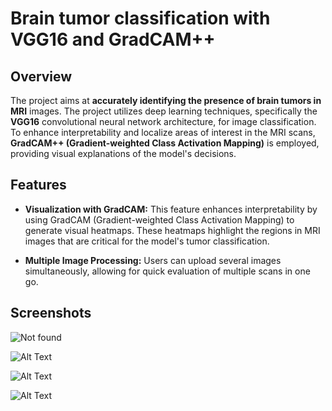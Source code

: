 # Brain tumor classification with VGG16 and GradCAM++

## Overview
The project aims at **accurately identifying the presence of brain tumors in MRI** images. The project utilizes deep learning techniques, specifically the **VGG16** convolutional neural network architecture, for image classification. To enhance interpretability and localize areas of interest in the MRI scans, **GradCAM++ (Gradient-weighted Class Activation Mapping)** is employed, providing visual explanations of the model's decisions.


## Features

- **Visualization with GradCAM:** This feature enhances interpretability by using GradCAM (Gradient-weighted Class Activation Mapping) to generate visual heatmaps. These heatmaps highlight the regions in MRI images that are critical for the model's tumor classification.

- **Multiple Image Processing:** Users can upload several images simultaneously, allowing for quick evaluation of multiple scans in one go.


## Screenshots

![Not found](https://drive.google.com/uc?export=view&id=14vsDYEEjuTwoah8TKxoH1k-tQtyMJCYk)

![Alt Text](https://drive.google.com/uc?export=view&id=1NYa-pP4EnNZ4JqyocDJNgAs9t4-CeUzD)

![Alt Text](https://drive.usercontent.google.com/download?id=1YzIIhIvhmWkTCYjn0tif0YSwFaLXbEf4)

![Alt Text](https://drive.usercontent.google.com/download?id=1LPGvAj_nVxlFVrp9cDh_L9J9b-yiNPol)
